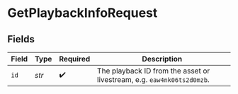 # GetPlaybackInfoRequest


## Fields

| Field                                                                  | Type                                                                   | Required                                                               | Description                                                            |
| ---------------------------------------------------------------------- | ---------------------------------------------------------------------- | ---------------------------------------------------------------------- | ---------------------------------------------------------------------- |
| `id`                                                                   | *str*                                                                  | :heavy_check_mark:                                                     | The playback ID from the asset or livestream, e.g. `eaw4nk06ts2d0mzb`. |